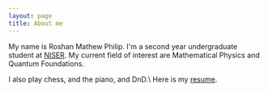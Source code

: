 ```yaml
---
layout: page
title: About me
---
```


My name is Roshan Mathew Philip. I'm a second year undergraduate student at [NISER](https://niser.ac.in).
My current field of interest are Mathematical Physics and Quantum Foundations.

I also play chess, and the piano, and DnD.\\
Here is my [resume](https://github.com/SweepingBishops/resume/blob/main/resume.pdf).
